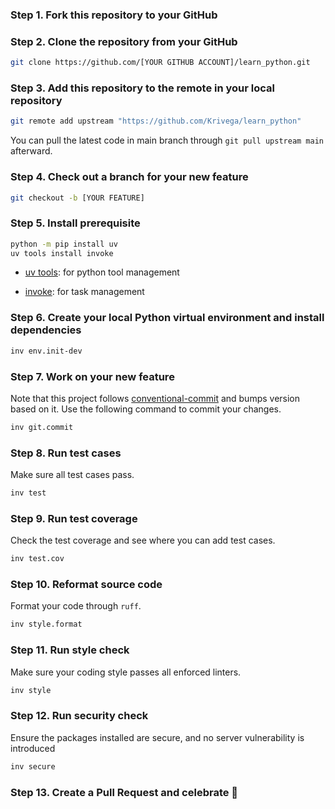 ### Step 1. Fork this repository to your GitHub

### Step 2. Clone the repository from your GitHub

```sh
git clone https://github.com/[YOUR GITHUB ACCOUNT]/learn_python.git
```

### Step 3. Add this repository to the remote in your local repository

```sh
git remote add upstream "https://github.com/Krivega/learn_python"
```

You can pull the latest code in main branch through `git pull upstream main` afterward.

### Step 4. Check out a branch for your new feature

```sh
git checkout -b [YOUR FEATURE]
```

### Step 5. Install prerequisite

```sh
python -m pip install uv
uv tools install invoke

```


* [uv tools](https://docs.astral.sh/uv/guides/tools/): for python tool management


* [invoke](https://github.com/pyinvoke/invoke): for task management

### Step 6. Create your local Python virtual environment and install dependencies

```sh
inv env.init-dev
```

### Step 7. Work on your new feature
Note that this project follows [conventional-commit](https://www.conventionalcommits.org/en/v1.0.0/) and bumps version based on it. Use the following command to commit your changes.

```sh
inv git.commit
```

### Step 8. Run test cases
Make sure all test cases pass.

```sh
inv test
```

### Step 9. Run test coverage
Check the test coverage and see where you can add test cases.

```sh
inv test.cov
```

### Step 10. Reformat source code

Format your code through `ruff`.

```sh
inv style.format
```

### Step 11. Run style check
Make sure your coding style passes all enforced linters.

```sh
inv style
```

### Step 12. Run security check

Ensure the packages installed are secure, and no server vulnerability is introduced

```sh
inv secure
```

### Step 13. Create a Pull Request and celebrate 🎉
